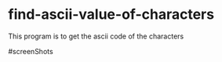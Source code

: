 # find-ascii-value-of-characters

This program is to get the ascii code of the characters


#screenShots


